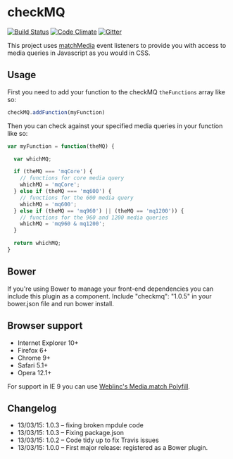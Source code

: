 # checkMQ

[![Build Status](https://travis-ci.org/jonnyhaynes/checkMQ.svg)](https://travis-ci.org/jonnyhaynes/checkmq) [![Code Climate](https://codeclimate.com/github/jonnyhaynes/checkMQ/badges/gpa.svg)](https://codeclimate.com/github/jonnyhaynes/checkmq) [![Gitter](https://badges.gitter.im/Join%20Chat.svg)](https://gitter.im/jonnyhaynes/checkmq?utm_source=badge&utm_medium=badge&utm_campaign=pr-badge)

This project uses [matchMedia](https://developer.mozilla.org/en-US/docs/Web/API/Window/matchMedia) event listeners to provide you with access to media queries in Javascript as you would in CSS.

## Usage

First you need to add your function to the checkMQ `theFunctions` array like so:

```javascript
checkMQ.addFunction(myFunction)
```

Then you can check against your specified media queries in your function like so:

```javascript
var myFunction = function(theMQ) {

  var whichMQ;

  if (theMQ === 'mqCore') {
    // functions for core media query
    whichMQ = 'mqCore';
  } else if (theMQ === 'mq600') {
    // functions for the 600 media query
    whichMQ = 'mq600';
  } else if (theMQ == 'mq960') || (theMQ == 'mq1200')) {
    // functions for the 960 and 1200 media queries
    whichMQ = 'mq960 & mq1200';
  }

  return whichMQ;
}
```

## Bower

If you're using Bower to manage your front-end dependencies you can include this plugin as a component. Include "checkmq": "1.0.5" in your bower.json file and run bower install.

## Browser support

* Internet Explorer 10+
* Firefox 6+
* Chrome 9+
* Safari 5.1+
* Opera 12.1+

For support in IE 9 you can use [Weblinc's Media.match Polyfill](https://github.com/weblinc/media-match).

## Changelog

* 13/03/15: 1.0.3 – fixing broken mpdule code
* 13/03/15: 1.0.3 – Fixing package.json
* 13/03/15: 1.0.2 – Code tidy up to fix Travis issues
* 13/03/15: 1.0.0 – First major release: registered as a Bower plugin.

